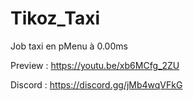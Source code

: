 # Tikoz_Taxi
Job taxi en pMenu à 0.00ms

Preview : https://youtu.be/xb6MCfg_2ZU

Discord : https://discord.gg/jMb4wqVFkG
